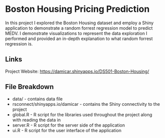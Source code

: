 # Boston Housing Pricing Prediction

In this project I explored the Boston Housing dataset and employ a Shiny application to demonstrate a random forrest regression model to predict MEDV. I demonstrate visualizations to represent the data exploration I performed and provided an in-depth explanation to what random forrest regression is.

## Links
Project Website: https://damicar.shinyapps.io/DS501-Boston-Housing/

## File Breakdown
- data/ - contains data file
- rsconnect/shinyapps.io/damicar - contains the Shiny connectivity to the project
- global.R - R script for the libraries used throughout the project along with reading the data in
- server.R - R script for the server side of the application
- ui.R - R script for the user interface of the application
